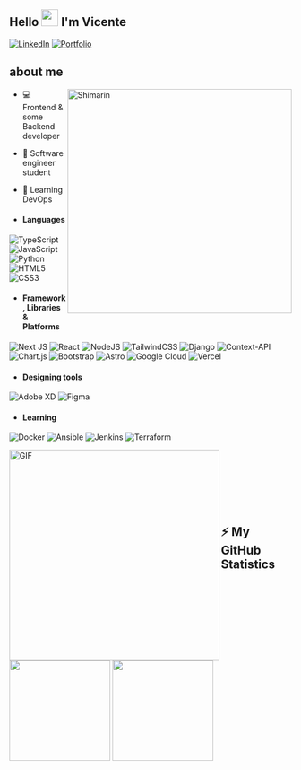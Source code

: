 ## Hello <img src="https://raw.githubusercontent.com/iampavangandhi/iampavangandhi/master/gifs/Hi.gif" width="30px"> I'm Vicente</h2>

[![LinkedIn](https://img.shields.io/badge/linkedin-%230077B5.svg?&style=for-the-badge&logo=linkedin&logoColor=white)](https://www.linkedin.com/in/vicenteosvaldorivasurrutia/)
[![Portfolio](https://img.shields.io/badge/Portfolio-%23000000.svg?style=for-the-badge&logo=firefox&logoColor=#FF7139)](https://portfolio-opal-psi-18.vercel.app/)

<h2>about me</h2>

<img align="right" width="400" alt="Shimarin" src="https://i.imgur.com/aNBi8Jf.png"/>

- 💻 Frontend & some Backend developer 
- 🌱 Software engineer student
- 🔭 Learning DevOps

- <h4>Languages</h4>
![TypeScript](https://img.shields.io/badge/typescript-%23007ACC.svg?style=for-the-badge&logo=typescript&logoColor=white)
![JavaScript](https://img.shields.io/badge/javascript-%23323330.svg?style=for-the-badge&logo=javascript&logoColor=%23F7DF1E)
![Python](https://img.shields.io/badge/python-3670A0?style=for-the-badge&logo=python&logoColor=ffdd54)
![HTML5](https://img.shields.io/badge/html5-%23E34F26.svg?style=for-the-badge&logo=html5&logoColor=white)
![CSS3](https://img.shields.io/badge/css3-%231572B6.svg?style=for-the-badge&logo=css3&logoColor=white)

- <h4>Framework, Libraries & Platforms</h4>

![Next JS](https://img.shields.io/badge/Next-black?style=for-the-badge&logo=next.js&logoColor=white)
![React](https://img.shields.io/badge/react-%2320232a.svg?style=for-the-badge&logo=react&logoColor=%2361DAFB)
![NodeJS](https://img.shields.io/badge/node.js-6DA55F?style=for-the-badge&logo=node.js&logoColor=white)
![TailwindCSS](https://img.shields.io/badge/tailwindcss-%2338B2AC.svg?style=for-the-badge&logo=tailwind-css&logoColor=white)
![Django](https://img.shields.io/badge/django-%23092E20.svg?style=for-the-badge&logo=django&logoColor=white)
![Context-API](https://img.shields.io/badge/Context--Api-000000?style=for-the-badge&logo=react)
![Chart.js](https://img.shields.io/badge/chart.js-F5788D.svg?style=for-the-badge&logo=chart.js&logoColor=white)
![Bootstrap](https://img.shields.io/badge/bootstrap-%238511FA.svg?style=for-the-badge&logo=bootstrap&logoColor=white)
![Astro](https://img.shields.io/badge/astro-%232C2052.svg?style=for-the-badge&logo=astro&logoColor=white)
![Google Cloud](https://img.shields.io/badge/GoogleCloud-%234285F4.svg?style=for-the-badge&logo=google-cloud&logoColor=white)
![Vercel](https://img.shields.io/badge/vercel-%23000000.svg?style=for-the-badge&logo=vercel&logoColor=white)

- <h4>Designing tools</h4>

![Adobe XD](https://img.shields.io/badge/Adobe%20XD-470137?style=for-the-badge&logo=Adobe%20XD&logoColor=#FF61F6)
![Figma](https://img.shields.io/badge/figma-%23F24E1E.svg?style=for-the-badge&logo=figma&logoColor=white)

- <h4>Learning</h4>

![Docker](https://img.shields.io/badge/docker-%230db7ed.svg?style=for-the-badge&logo=docker&logoColor=white)
![Ansible](https://img.shields.io/badge/ansible-%231A1918.svg?style=for-the-badge&logo=ansible&logoColor=white)
![Jenkins](https://img.shields.io/badge/jenkins-%232C5263.svg?style=for-the-badge&logo=jenkins&logoColor=white)
![Terraform](https://img.shields.io/badge/terraform-%235835CC.svg?style=for-the-badge&logo=terraform&logoColor=white)

<img align="left" width="375" alt="GIF" src="https://github.com/vimalverma558/vimalverma558/blob/v2/img/dino.gif" />

</br>
</br>
</br>
</br>
</br>
</br>

<h2>⚡ My GitHub Statistics</h2>
<div>
<img height="180em" src="https://github-readme-stats.vercel.app/api?username=Vrivas99&show_icons=true&theme=light&include_all_commits=true&count_private=true"/>
<img height="180em" src="https://github-readme-stats.vercel.app/api/top-langs/?username=Vrivas99&layout=compact&langs_count=7&theme=light"/>
</div>
